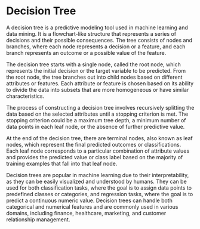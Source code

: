 # Decision Tree

A decision tree is a predictive modeling tool used in machine learning and data mining. It is a flowchart-like structure that represents a series of decisions and their possible consequences. The tree consists of nodes and branches, where each node represents a decision or a feature, and each branch represents an outcome or a possible value of the feature.

The decision tree starts with a single node, called the root node, which represents the initial decision or the target variable to be predicted. From the root node, the tree branches out into child nodes based on different attributes or features. Each attribute or feature is chosen based on its ability to divide the data into subsets that are more homogeneous or have similar characteristics.

The process of constructing a decision tree involves recursively splitting the data based on the selected attributes until a stopping criterion is met. The stopping criterion could be a maximum tree depth, a minimum number of data points in each leaf node, or the absence of further predictive value.

At the end of the decision tree, there are terminal nodes, also known as leaf nodes, which represent the final predicted outcomes or classifications. Each leaf node corresponds to a particular combination of attribute values and provides the predicted value or class label based on the majority of training examples that fall into that leaf node.

Decision trees are popular in machine learning due to their interpretability, as they can be easily visualized and understood by humans. They can be used for both classification tasks, where the goal is to assign data points to predefined classes or categories, and regression tasks, where the goal is to predict a continuous numeric value. Decision trees can handle both categorical and numerical features and are commonly used in various domains, including finance, healthcare, marketing, and customer relationship management.